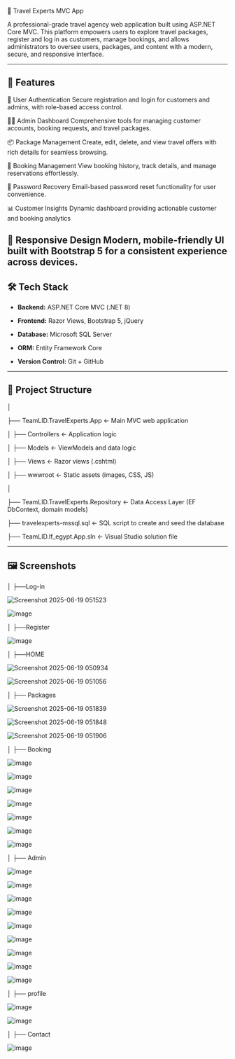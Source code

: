 🧳 Travel Experts MVC App

A professional-grade travel agency web application built using ASP.NET Core MVC. This platform empowers users to explore travel packages, register and log in as customers, manage bookings, and allows administrators to oversee users, packages, and content with a modern, secure, and responsive interface.

---

## 🌟 Features

🔐 User Authentication
Secure registration and login for customers and admins, with role-based access control.

🧑‍💼 Admin Dashboard
Comprehensive tools for managing customer accounts, booking requests, and travel packages.

📦 Package Management
Create, edit, delete, and view travel offers with rich details for seamless browsing.

📜 Booking Management
View booking history, track details, and manage reservations effortlessly.

💬 Password Recovery
Email-based password reset functionality for user convenience.

📊 Customer Insights
Dynamic dashboard providing actionable customer and booking analytics

🎨 Responsive Design
Modern, mobile-friendly UI built with Bootstrap 5 for a consistent experience across devices.
---

## 🛠️ Tech Stack

- **Backend:** ASP.NET Core MVC (.NET 8)

- **Frontend:** Razor Views, Bootstrap 5, jQuery

- **Database:** Microsoft SQL Server

- **ORM:** Entity Framework Core

- **Version Control:** Git + GitHub

---

## 📁 Project Structure

│

├── TeamLID.TravelExperts.App ← Main MVC web application

│ ├── Controllers ← Application logic

│ ├── Models ← ViewModels and data logic

│ ├── Views ← Razor views (.cshtml)

│ ├── wwwroot ← Static assets (images, CSS, JS)

│

├── TeamLID.TravelExperts.Repository ← Data Access Layer (EF DbContext, domain models)

├── travelexperts-mssql.sql ← SQL script to create and seed the database

├── TeamLID.lf_egypt.App.sln ← Visual Studio solution file

---

## 🖼️ Screenshots

│ ├──Log-in

![Screenshot 2025-06-19 051523](https://github.com/user-attachments/assets/6ad66aeb-efab-4402-ba5f-d1cfeaf7ea9c)

![image](https://github.com/user-attachments/assets/4a54376e-12e8-4087-965a-3f23e8f21c03)

│ ├──Register  

![image](https://github.com/user-attachments/assets/7881ac85-acc0-4cd7-ab84-74475b7a7316)

│ ├──HOME

![Screenshot 2025-06-19 050934](https://github.com/user-attachments/assets/1ecbc19c-696c-4f24-852f-1f408178d2bc)

![Screenshot 2025-06-19 051056](https://github.com/user-attachments/assets/5ccbba9e-e71d-4227-bd93-89bb7aed66bc)

│ ├── Packages

![Screenshot 2025-06-19 051839](https://github.com/user-attachments/assets/8c5a8bde-49d5-4722-acf9-20affe3d99fb)

![Screenshot 2025-06-19 051848](https://github.com/user-attachments/assets/21c92a2e-23c5-4f32-8217-8a942d69a2b1)

![Screenshot 2025-06-19 051906](https://github.com/user-attachments/assets/090df98f-576f-4973-bf93-6798687bb484)

│ ├── Booking

![image](https://github.com/user-attachments/assets/211c4ff9-7a5d-4175-a579-52be9f2d72d7)

![image](https://github.com/user-attachments/assets/d0cbec74-e0eb-45ff-a465-deb4702579cd)

![image](https://github.com/user-attachments/assets/48822541-2f5f-4ac8-98a5-f987344746d6)

![image](https://github.com/user-attachments/assets/963f25be-1db1-4ff1-95c8-20487a627ed7)

![image](https://github.com/user-attachments/assets/10be5c48-3d67-4dc8-a996-d71637831ffd)

![image](https://github.com/user-attachments/assets/4d6bf562-696c-43df-a47e-d025554cb5a0)

![image](https://github.com/user-attachments/assets/dfc98b4c-2665-4447-a4bf-da0ababbceee)

│ ├── Admin 

![image](https://github.com/user-attachments/assets/4a2c478d-7a59-4b20-ad1f-96bbc54945ae)

![image](https://github.com/user-attachments/assets/d297a036-d666-4205-bea6-8f19a98c53cf)

![image](https://github.com/user-attachments/assets/d532ca9d-b998-4852-a7de-4739e65d73e5)

![image](https://github.com/user-attachments/assets/f1386b33-57e8-47c9-9fe1-8c88b7e388bb)

![image](https://github.com/user-attachments/assets/d759b2bd-e64d-4a30-81ca-aad15a497ff3)

![image](https://github.com/user-attachments/assets/a4136742-3240-482d-9eda-f6590e7f2bbc)

![image](https://github.com/user-attachments/assets/ddc68bd2-c4a3-4148-b6c5-df065cc2b1b0)

![image](https://github.com/user-attachments/assets/ee5c37f5-8ce4-40ea-b0c3-7118c2665b54)

![image](https://github.com/user-attachments/assets/154ecb2a-cbec-4aeb-aff1-885e3f2a6eab)

│ ├── profile

![image](https://github.com/user-attachments/assets/15713e07-f1cc-4c1c-b2bb-51532220f166)

![image](https://github.com/user-attachments/assets/4849bc67-460e-4e49-86ad-6433f366920c)

│ ├── Contact

![image](https://github.com/user-attachments/assets/47bb4840-09b1-4b11-8521-334734c2d52d)

